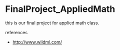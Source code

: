 # FinalProject_AppliedMath
this is our final project for applied math class.

references
- http://www.wildml.com/
